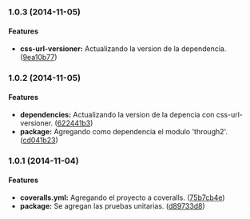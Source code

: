 ### 1.0.3 (2014-11-05)


#### Features

* **css-url-versioner:** Actualizando la version de la dependencia. ([9ea10b77](https://github.com/jansanchez/gulp-css-url-versioner.git/commit/9ea10b777612dc5d5a61ce2a2fabe48aa9b1c807))


### 1.0.2 (2014-11-05)


#### Features

* **dependencies:** Actualizando la version de la depencia con css-url-versioner. ([622441b3](https://github.com/jansanchez/gulp-css-url-versioner.git/commit/622441b37e0f9c265e8295ab2aa3f6269ce019dc))
* **package:** Agregando como dependencia el modulo 'through2'. ([cd041b23](https://github.com/jansanchez/gulp-css-url-versioner.git/commit/cd041b23311c11c5d7017498e18ffd161e4122d8))


### 1.0.1 (2014-11-04)


#### Features

* **coveralls.yml:** Agregando el proyecto a coveralls. ([75b7cb4e](https://github.com/jansanchez/gulp-css-url-versioner.git/commit/75b7cb4ecac5306ff594552880d77134186fac46))
* **package:** Se agregan las pruebas unitarias. ([d89733d8](https://github.com/jansanchez/gulp-css-url-versioner.git/commit/d89733d8d3bd256e36842ec43bd5d36b55790bb1))


